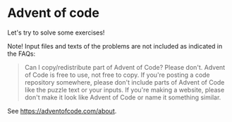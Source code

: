 # Advent of code

Let's try to solve some exercises!

Note! Input files and texts of the problems are not included as indicated in the
FAQs:
> Can I copy/redistribute part of Advent of Code? Please don't. Advent of Code
> is free to use, not free to copy. If you're posting a code repository somewhere,
> please don't include parts of Advent of Code like the puzzle text or your
> inputs. If you're making a website, please don't make it look like Advent of
> Code or name it something similar.

See https://adventofcode.com/about.
